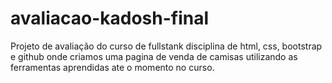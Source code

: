 # avaliacao-kadosh-final
Projeto de avaliação do curso de fullstank disciplina de html, css, bootstrap e github
onde criamos uma pagina de venda de camisas utilizando as ferramentas aprendidas ate o momento no curso.
